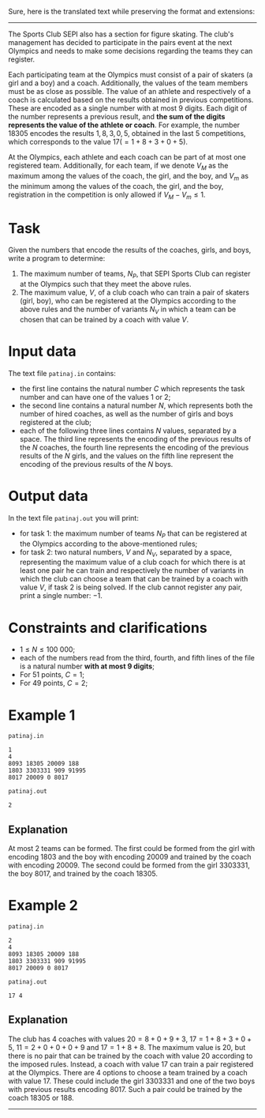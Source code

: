 Sure, here is the translated text while preserving the format and extensions:

---

The Sports Club SEPI also has a section for figure skating. The club's management has decided to participate in the pairs event at the next Olympics and needs to make some decisions regarding the teams they can register.

Each participating team at the Olympics must consist of a pair of skaters (a girl and a boy) and a coach. Additionally, the values of the team members must be as close as possible. The value of an athlete and respectively of a coach is calculated based on the results obtained in previous competitions. These are encoded as a single number with at most $9$ digits. Each digit of the number represents a previous result, and **the sum of the digits represents the value of the athlete or coach**. For example, the number $18305$ encodes the results $1, 8, 3, 0, 5$, obtained in the last $5$ competitions, which corresponds to the value $17(= 1 + 8 + 3 + 0 + 5)$.

At the Olympics, each athlete and each coach can be part of at most one registered team. Additionally, for each team, if we denote $V_M$ as the maximum among the values of the coach, the girl, and the boy, and $V_m$ as the minimum among the values of the coach, the girl, and the boy, registration in the competition is only allowed if $V_M - V_m \leq 1$.

# Task
Given the numbers that encode the results of the coaches, girls, and boys, write a program to determine:
1. The maximum number of teams, $N_P$, that SEPI Sports Club can register at the Olympics such that they meet the above rules.
2. The maximum value, $V$, of a club coach who can train a pair of skaters (girl, boy), who can be registered at the Olympics according to the above rules and the number of variants $N_V$ in which a team can be chosen that can be trained by a coach with value $V$.

# Input data
The text file `patinaj.in` contains:
* the first line contains the natural number $C$ which represents the task number and can have one of the values $1$ or $2$;
* the second line contains a natural number $N$, which represents both the number of hired coaches, as well as the number of girls and boys registered at the club;
* each of the following three lines contains $N$ values, separated by a space. The third line represents the encoding of the previous results of the $N$ coaches, the fourth line represents the encoding of the previous results of the $N$ girls, and the values on the fifth line represent the encoding of the previous results of the $N$ boys.

# Output data
In the text file `patinaj.out` you will print:
* for task $1$: the maximum number of teams $N_P$ that can be registered at the Olympics according to the above-mentioned rules;
* for task $2$: two natural numbers, $V$ and $N_V$, separated by a space, representing the maximum value of a club coach for which there is at least one pair he can train and respectively the number of variants in which the club can choose a team that can be trained by a coach with value $V$, if task $2$ is being solved. If the club cannot register any pair, print a single number: $−1$.

# Constraints and clarifications
* $1 \leq N \leq 100 \ 000$;
* each of the numbers read from the third, fourth, and fifth lines of the file is a natural number **with at most 9 digits**;
* For $51$ points, $C = 1$;
* For $49$ points, $C = 2$;

# Example 1

`patinaj.in`
```
1
4
8093 18305 20009 188
1803 3303331 909 91995
8017 20009 0 8017
```

`patinaj.out`
```
2
```

## Explanation

At most $2$ teams can be formed. The first could be formed from the girl with encoding $1803$ and the boy with encoding $20009$ and trained by the coach with encoding $20009$. The second could be formed from the girl $3303331$, the boy $8017$, and trained by the coach $18305$.

# Example 2

`patinaj.in`
```
2
4
8093 18305 20009 188
1803 3303331 909 91995
8017 20009 0 8017
```

`patinaj.out`
```
17 4
```

## Explanation

The club has 4 coaches with values 
$20 = 8 + 0 + 9 + 3$, $17 = 1 + 8 + 3 + 0 + 5$,
$11 = 2 + 0 + 0 + 0 + 9$ and $17 = 1 + 8 + 8$.
The maximum value is $20$, but there is no pair that can be trained by the coach with value $20$ according to the imposed rules. 
Instead, a coach with value $17$ can train a pair registered at the Olympics. There are $4$ options to choose a team trained by a coach with value $17$. These could include the girl $3303331$ and one of the two boys with previous results encoding $8017$. Such a pair could be trained by the coach $18305$ or $188$.

---